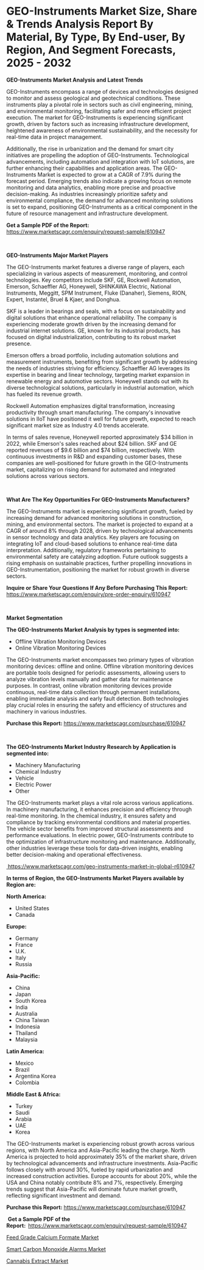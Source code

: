 <p><h1>GEO-Instruments Market Size, Share & Trends Analysis Report By Material, By Type, By End-user, By Region, And Segment Forecasts, 2025 - 2032</h1></p><p><strong>GEO-Instruments Market Analysis and Latest Trends</strong></p>
<p><p>GEO-Instruments encompass a range of devices and technologies designed to monitor and assess geological and geotechnical conditions. These instruments play a pivotal role in sectors such as civil engineering, mining, and environmental monitoring, facilitating safer and more efficient project execution. The market for GEO-Instruments is experiencing significant growth, driven by factors such as increasing infrastructure development, heightened awareness of environmental sustainability, and the necessity for real-time data in project management.</p><p>Additionally, the rise in urbanization and the demand for smart city initiatives are propelling the adoption of GEO-Instruments. Technological advancements, including automation and integration with IoT solutions, are further enhancing their capabilities and application areas. The GEO-Instruments Market is expected to grow at a CAGR of 7.9% during the forecast period. Emerging trends also indicate a growing focus on remote monitoring and data analytics, enabling more precise and proactive decision-making. As industries increasingly prioritize safety and environmental compliance, the demand for advanced monitoring solutions is set to expand, positioning GEO-Instruments as a critical component in the future of resource management and infrastructure development.</p></p>
<p><strong>Get a Sample PDF of the Report:&nbsp;</strong> <a href="https://www.marketscagr.com/enquiry/request-sample/610947?utm_campaign=2114&utm_medium=2&utm_source=Github&utm_content=ia&utm_term=23032025&utm_id=geo-instruments">https://www.marketscagr.com/enquiry/request-sample/610947</a></p>
<p>&nbsp;</p>
<p><strong>GEO-Instruments Major Market Players</strong></p>
<p><p>The GEO-Instruments market features a diverse range of players, each specializing in various aspects of measurement, monitoring, and control technologies. Key competitors include SKF, GE, Rockwell Automation, Emerson, Schaeffler AG, Honeywell, SHINKAWA Electric, National Instruments, Meggitt, SPM Instrument, Fluke (Danaher), Siemens, RION, Expert, Instantel, Bruel & Kjaer, and Donghua.</p><p>SKF is a leader in bearings and seals, with a focus on sustainability and digital solutions that enhance operational reliability. The company is experiencing moderate growth driven by the increasing demand for industrial internet solutions. GE, known for its industrial products, has focused on digital industrialization, contributing to its robust market presence.</p><p>Emerson offers a broad portfolio, including automation solutions and measurement instruments, benefiting from significant growth by addressing the needs of industries striving for efficiency. Schaeffler AG leverages its expertise in bearing and linear technology, targeting market expansion in renewable energy and automotive sectors. Honeywell stands out with its diverse technological solutions, particularly in industrial automation, which has fueled its revenue growth.</p><p>Rockwell Automation emphasizes digital transformation, increasing productivity through smart manufacturing. The company's innovative solutions in IIoT have positioned it well for future growth, expected to reach significant market size as Industry 4.0 trends accelerate.</p><p>In terms of sales revenue, Honeywell reported approximately $34 billion in 2022, while Emerson's sales reached about $24 billion. SKF and GE reported revenues of $9.6 billion and $74 billion, respectively. With continuous investments in R&D and expanding customer bases, these companies are well-positioned for future growth in the GEO-Instruments market, capitalizing on rising demand for automated and integrated solutions across various sectors.</p></p>
<p>&nbsp;</p>
<p><strong>What Are The Key Opportunities For GEO-Instruments Manufacturers?</strong></p>
<p><p>The GEO-Instruments market is experiencing significant growth, fueled by increasing demand for advanced monitoring solutions in construction, mining, and environmental sectors. The market is projected to expand at a CAGR of around 8% through 2028, driven by technological advancements in sensor technology and data analytics. Key players are focusing on integrating IoT and cloud-based solutions to enhance real-time data interpretation. Additionally, regulatory frameworks pertaining to environmental safety are catalyzing adoption. Future outlook suggests a rising emphasis on sustainable practices, further propelling innovations in GEO-Instrumentation, positioning the market for robust growth in diverse sectors.</p></p>
<p><strong>Inquire or Share Your Questions If Any Before Purchasing This Report:</strong> <a href="https://www.marketscagr.com/enquiry/pre-order-enquiry/610947?utm_campaign=2114&utm_medium=2&utm_source=Github&utm_content=ia&utm_term=23032025&utm_id=geo-instruments">https://www.marketscagr.com/enquiry/pre-order-enquiry/610947</a></p>
<p>&nbsp;</p>
<p><strong>Market Segmentation</strong></p>
<p><strong>The GEO-Instruments Market Analysis by types is segmented into:</strong></p>
<p><ul><li>Offline Vibration Monitoring Devices</li><li>Online Vibration Monitoring Devices</li></ul></p>
<p><p>The GEO-Instruments market encompasses two primary types of vibration monitoring devices: offline and online. Offline vibration monitoring devices are portable tools designed for periodic assessments, allowing users to analyze vibration levels manually and gather data for maintenance purposes. In contrast, online vibration monitoring devices provide continuous, real-time data collection through permanent installations, enabling immediate analysis and early fault detection. Both technologies play crucial roles in ensuring the safety and efficiency of structures and machinery in various industries.</p></p>
<p><strong>Purchase this Report:&nbsp;</strong><a href="https://www.marketscagr.com/purchase/610947?utm_campaign=2114&utm_medium=2&utm_source=Github&utm_content=ia&utm_term=23032025&utm_id=geo-instruments">https://www.marketscagr.com/purchase/610947</a></p>
<p>&nbsp;</p>
<p><strong>The GEO-Instruments Market Industry Research by Application is segmented into:</strong></p>
<p><ul><li>Machinery Manufacturing</li><li>Chemical Industry</li><li>Vehicle</li><li>Electric Power</li><li>Other</li></ul></p>
<p><p>The GEO-Instruments market plays a vital role across various applications. In machinery manufacturing, it enhances precision and efficiency through real-time monitoring. In the chemical industry, it ensures safety and compliance by tracking environmental conditions and material properties. The vehicle sector benefits from improved structural assessments and performance evaluations. In electric power, GEO-Instruments contribute to the optimization of infrastructure monitoring and maintenance. Additionally, other industries leverage these tools for data-driven insights, enabling better decision-making and operational effectiveness.</p></p>
<p><a href="https://www.marketscagr.com/geo-instruments-market-in-global-r610947?utm_campaign=2114&utm_medium=2&utm_source=Github&utm_content=ia&utm_term=23032025&utm_id=geo-instruments">&nbsp;https://www.marketscagr.com/geo-instruments-market-in-global-r610947</a></p>
<p><strong>In terms of Region, the GEO-Instruments Market Players available by Region are:</strong></p>
<p>
    <p> <strong> North America: </strong>
        <ul>
            <li>United States</li>
            <li>Canada</li>
        </ul>
        </p> 
    <p> <strong> Europe: </strong>
        <ul>
            <li>Germany</li>
            <li>France</li>
            <li>U.K.</li>
            <li>Italy</li>
            <li>Russia</li>
        </ul>
        </p> 
    <p> <strong> Asia-Pacific: </strong>
        <ul>
            <li>China</li>
            <li>Japan</li>
            <li>South Korea</li>
            <li>India</li>
            <li>Australia</li>
            <li>China Taiwan</li>
            <li>Indonesia</li>
            <li>Thailand</li>
            <li>Malaysia</li>
        </ul>
        </p> 
    <p> <strong> Latin America: </strong>
        <ul>
            <li>Mexico</li>
            <li>Brazil</li>
            <li>Argentina Korea</li>
            <li>Colombia</li>
        </ul>
        </p> 
    <p> <strong> Middle East & Africa: </strong>
        <ul>
            <li>Turkey</li>
            <li>Saudi</li>
            <li>Arabia</li>
            <li>UAE</li>
            <li>Korea</li>
        </ul>
    </p>
    </p>
<p><p>The GEO-Instruments market is experiencing robust growth across various regions, with North America and Asia-Pacific leading the charge. North America is projected to hold approximately 35% of the market share, driven by technological advancements and infrastructure investments. Asia-Pacific follows closely with around 30%, fueled by rapid urbanization and increased construction activities. Europe accounts for about 20%, while the USA and China notably contribute 8% and 7%, respectively. Emerging trends suggest that Asia-Pacific will dominate future market growth, reflecting significant investment and demand.</p></p>
<p><strong>Purchase this Report: </strong><a href="https://www.marketscagr.com/purchase/610947?utm_campaign=2114&utm_medium=2&utm_source=Github&utm_content=ia&utm_term=23032025&utm_id=geo-instruments">https://www.marketscagr.com/purchase/610947</a></p>
<p>&nbsp;<strong>Get a Sample PDF of the Report:&nbsp;&nbsp;</strong><a href="https://www.marketscagr.com/enquiry/request-sample/610947?utm_campaign=2114&utm_medium=2&utm_source=Github&utm_content=ia&utm_term=23032025&utm_id=geo-instruments">https://www.marketscagr.com/enquiry/request-sample/610947</a></p>
<p><strong></strong></p>
<p><p><a href="https://github.com/sionepeppess/Market-Research-Report-List-1/blob/main/feed-grade-calcium-formate-market.md?utm_campaign=2114&utm_medium=2&utm_source=Github&utm_content=ia&utm_term=23032025&utm_id=geo-instruments">Feed Grade Calcium Formate Market</a></p><p><a href="https://github.com/tamvrosiya/Market-Research-Report-List-6/blob/main/smart-carbon-monoxide-alarms-market.md?utm_campaign=2114&utm_medium=2&utm_source=Github&utm_content=ia&utm_term=23032025&utm_id=geo-instruments">Smart Carbon Monoxide Alarms Market</a></p><p><a href="https://github.com/pizolina/Market-Research-Report-List-7/blob/main/cannabis-extract-market.md?utm_campaign=2114&utm_medium=2&utm_source=Github&utm_content=ia&utm_term=23032025&utm_id=geo-instruments">Cannabis Extract Market</a></p></p>